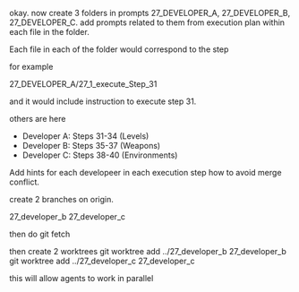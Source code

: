 okay. now create 3 folders in prompts 27_DEVELOPER_A, 27_DEVELOPER_B, 27_DEVELOPER_C. add prompts related to
them from execution plan within each file in the folder.

Each file in each of the folder would correspond to the step

for example

27_DEVELOPER_A/27_1_execute_Step_31

and it would include instruction to execute step 31.

others are here

- Developer A: Steps 31-34 (Levels)
- Developer B: Steps 35-37 (Weapons)
- Developer C: Steps 38-40 (Environments)

Add hints for each developeer in each execution step how to avoid merge conflict.

create 2 branches on origin.

27_developer_b
27_developer_c

then do git fetch

then create 2 worktrees
git worktree  add ../27_developer_b 27_developer_b
git worktree  add ../27_developer_c 27_developer_c

this will allow agents to work in parallel